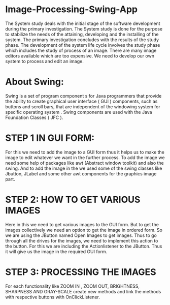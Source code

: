 # Image-Processing-Swing-App

  The System study deals with the initial stage of the software development during the primary investigation. The System study is done for the purpose to stabilize the needs of the attaining, developing and the installing of the system. The primary investigation concludes with the results of the study phase. The development of the system life cycle involves the study phase which includes the study of process of an image. There are many image editors available which are too expensive. We need to develop our own system to process and edit an image.


# About Swing:
  Swing is a set of program component s for Java programmers that provide the ability to create graphical user interface ( GUI ) components, such as buttons and scroll bars, that are independent of the windowing system for specific operating system . Swing components are used with the Java Foundation Classes ( JFC ).

# STEP 1 IN GUI FORM:
  For this we need to add the image to a GUI form thus it helps us to make the image to edit whatever we want in the further process. To add the image we need some help of packages like awt (Abstract window toolkit) and also the swing. And to add the image in the we used some of the swing classes like Jbutton, JLabel and some other awt components for the graphics image part.

# STEP 2: HOW TO GET VARIOUS IMAGES

  Here in this we need to get various images to the GUI form. But to get the images collectively we need an option to get the image in ordered form. So we are using the JButton named Open Images to get images. Thus to go through all the drives for the images, we need to implement this action to the button. For this we are including the Actionlistener to the JButton. Thus it will give us the image in the required GUI form.

# STEP 3: PROCESSING THE IMAGES

  For each functionality like ZOOM IN , ZOOM OUT, BRIGHTNESS, SHARPNESS AND GRAY-SCALE create new methods and link the methods with respective buttons with OnClickListener.
